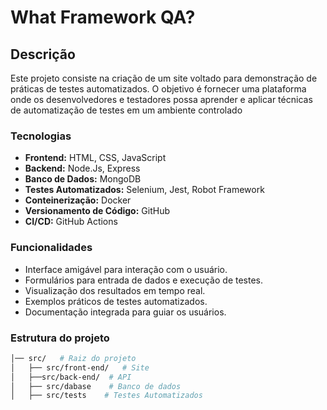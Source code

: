# What Framework QA?

## Descrição

Este projeto consiste na criação de um site voltado para demonstração de práticas de testes automatizados.
O objetivo é fornecer uma plataforma onde os desenvolvedores e testadores possa aprender e aplicar técnicas de automatização de testes em um ambiente controlado

### Tecnologias

- **Frontend:** HTML, CSS, JavaScript
- **Backend:** Node.Js, Express
- **Banco de Dados:** MongoDB
- **Testes Automatizados:** Selenium, Jest, Robot Framework
- **Conteinerização:** Docker
- **Versionamento de Código:** GitHub
- **CI/CD:** GitHub Actions

### Funcionalidades

- Interface amigável para interação com o usuário.
- Formulários para entrada de dados e execução de testes.
- Visualização dos resultados em tempo real.
- Exemplos práticos de testes automatizados.
- Documentação integrada para guiar os usuários.

### Estrutura do projeto

```sh
│── src/   # Raiz do projeto
│   ├── src/front-end/   # Site
│   ├──src/back-end/  # API
│   ├── src/dabase    # Banco de dados
│   ├── src/tests    # Testes Automatizados
```
